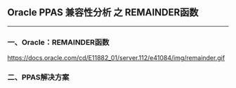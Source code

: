 ## Oracle PPAS 兼容性分析 之 REMAINDER函数
---

### 一、Oracle：REMAINDER函数
https://docs.oracle.com/cd/E11882_01/server.112/e41084/img/remainder.gif


### 二、PPAS解决方案
